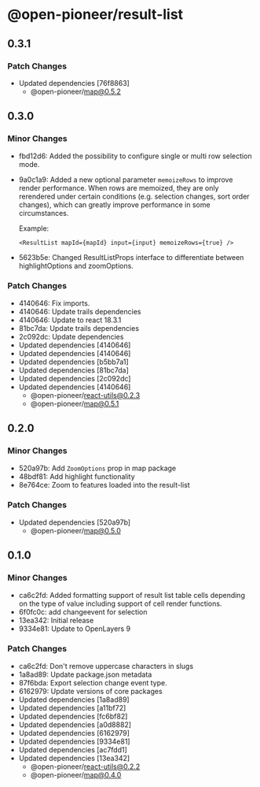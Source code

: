 # @open-pioneer/result-list

## 0.3.1

### Patch Changes

-   Updated dependencies [76f8863]
    -   @open-pioneer/map@0.5.2

## 0.3.0

### Minor Changes

-   fbd12d6: Added the possibility to configure single or multi row selection mode.
-   9a0c1a9: Added a new optional parameter `memoizeRows` to improve render performance.
    When rows are memoized, they are only rerendered under certain conditions (e.g. selection changes, sort order changes), which can
    greatly improve performance in some circumstances.

    Example:

    ```tsx
    <ResultList mapId={mapId} input={input} memoizeRows={true} />
    ```

-   5623b5e: Changed ResultListProps interface to differentiate between highlightOptions and zoomOptions.

### Patch Changes

-   4140646: Fix imports.
-   4140646: Update trails dependencies
-   4140646: Update to react 18.3.1
-   81bc7da: Update trails dependencies
-   2c092dc: Update dependencies
-   Updated dependencies [4140646]
-   Updated dependencies [4140646]
-   Updated dependencies [b5bb7a1]
-   Updated dependencies [81bc7da]
-   Updated dependencies [2c092dc]
-   Updated dependencies [4140646]
    -   @open-pioneer/react-utils@0.2.3
    -   @open-pioneer/map@0.5.1

## 0.2.0

### Minor Changes

-   520a97b: Add `ZoomOptions` prop in map package
-   48bdf81: Add highlight functionality
-   8e764ce: Zoom to features loaded into the result-list

### Patch Changes

-   Updated dependencies [520a97b]
    -   @open-pioneer/map@0.5.0

## 0.1.0

### Minor Changes

-   ca6c2fd: Added formatting support of result list table cells depending on the type of value including support of cell render functions.
-   6f0fc0c: add changeevent for selection
-   13ea342: Initial release
-   9334e81: Update to OpenLayers 9

### Patch Changes

-   ca6c2fd: Don't remove uppercase characters in slugs
-   1a8ad89: Update package.json metadata
-   87f6bda: Export selection change event type.
-   6162979: Update versions of core packages
-   Updated dependencies [1a8ad89]
-   Updated dependencies [a11bf72]
-   Updated dependencies [fc6bf82]
-   Updated dependencies [a0d8882]
-   Updated dependencies [6162979]
-   Updated dependencies [9334e81]
-   Updated dependencies [ac7fdd1]
-   Updated dependencies [13ea342]
    -   @open-pioneer/react-utils@0.2.2
    -   @open-pioneer/map@0.4.0
